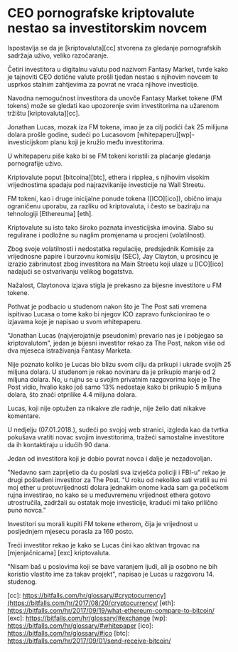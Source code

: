 # CEO pornografske kriptovalute nestao sa investitorskim novcem

Ispostavlja se da je [kriptovaluta][cc] stvorena za gledanje pornografskih sadržaja uživo, veliko razočaranje.

Četiri investitora u digitalnu valutu pod nazivom Fantasy Market, tvrde kako je tajnoviti CEO dotične valute prošli tjedan nestao s njihovim novcem te usprkos stalnim zahtjevima za povrat ne vraća njihove investicije.

Navodna nemogućnost investitora da unovče Fantasy Market tokene (FM tokens) može se gledati kao upozorenje svim investitorima na užarenom tržištu [kriptovaluta][cc].

Jonathan Lucas, mozak iza FM tokena, imao je za cilj podići čak 25 milijuna dolara prošle godine, sudeći po Lucasovom [whitepaperu][wp]- investicijskom planu koji je kružio među investitorima.

U whitepaperu piše kako bi se FM tokeni koristili za plaćanje gledanja pornografije uživo.

Kriptovalute poput [bitcoina][btc], ethera i ripplea, s njihovim visokim vrijednostima spadaju pod najrazvikanije investicije na Wall Streetu.

FM tokeni, kao i druge inicijalne ponude tokena ([ICO][ico]), obično imaju ograničenu uporabu, za razliku od kriptovaluta, i često se baziraju na tehnologiji [Ethereuma] [eth].

Kriptovalute su isto tako široko poznata investicijska imovina. Slabo su regulirane i podložne su naglim promjenama u procjeni (volatilnost).

Zbog svoje volatilnosti i nedostatka regulacije, predsjednik Komisije za vrijednosne papire i burzovnu komisiju (SEC), Jay Clayton, u prosincu je izrazio zabrinutost zbog investitora na Main Streetu koji ulaze u [ICO][ico] nadajući se ostvarivanju velikog bogatstva.

Nažalost, Claytonova izjava stigla je prekasno za bijesne investitore u FM tokene.

Pothvat je podbacio u studenom nakon što je The Post sati vremena ispitivao Lucasa o tome kako bi njegov ICO zapravo funkcionirao te o izjavama koje je napisao u svom whitepaperu.

"Jonathan Lucas (najvjerojatnije pseudonim) prevario nas je  i pobjegao sa kriptovalutom",  jedan je bijesni investitor rekao za The Post, nakon više od dva mjeseca istraživanja Fantasy Marketa. 

Nije poznato koliko je Lucas bio blizu svom cilju da prikupi i ukrade svojih 25 miljuna dolara. U studenom je rekao novinaru da je prikupio manje od 2 miljuna dolara. No, u rujnu se u svojim privatnim razgovorima koje je The Post vidio, hvalio kako još samo 13% nedostaje kako bi prikupio 5 miljuna dolara, što znači otprilike 4.4 miljuna dolara.

Lucas, koji nije optužen za nikakve zle radnje, nije želio dati nikakve komentare.

U nedjelju (07.01.2018.), sudeći po svojoj web stranici, izgleda kao da tvrtka pokušava vratiti novac svojim investitorima, tražeći samostalne investitore da ih kontaktiraju u idućih 90 dana.

Jedan od investitora koji je dobio povrat novca i dalje je nezadovoljan.

"Nedavno sam zaprijetio da ću poslati sva izvješća policiji i FBI-u" rekao je drugi pošteđeni investitor za The Post. "U roku od nekoliko sati vratili su mi moj ether u protuvrijednosti dolara jednakim onome kada sam ga početkom rujna investirao, no kako se u međuvremenu vrijednost ethera gotovo utrostručila, zadržali su ostatak moje investicije, kradući mi tako prilično puno novca."

Investitori su morali kupiti FM tokene etherom, čija je vrijednost u posljednjem mjesecu porasla za 160 posto.

Treći investitor rekao je kako se Lucas čini kao aktivan trgovac na [mjenjačnicama] [exc] kriptovaluta.

"Nisam baš u poslovima koji se bave varanjem ljudi, ali ja osobno ne bih koristio vlastito ime za takav projekt", napisao je Lucas u razgovoru 14. studenog.

[cc]: https://bitfalls.com/hr/glossary/#cryptocurrency](https://bitfalls.com/hr/2017/08/20/cryptocurrency/
[eth]: https://bitfalls.com/hr/2017/09/19/what-ethereum-compare-to-bitcoin/
[exc]: https://bitfalls.com/hr/glossary/#exchange
[wp]: https://bitfalls.com/hr/glossary/#whitepaper
[ico]: https://bitfalls.com/hr/glossary/#ico
[btc]: https://bitfalls.com/hr/2017/09/01/send-receive-bitcoin/









